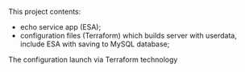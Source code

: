 This project contents:

 - echo service app (ESA);
 - configuration files (Terraform) which builds server with userdata, include ESA with saving to MySQL database;

The configuration launch via Terraform technology
